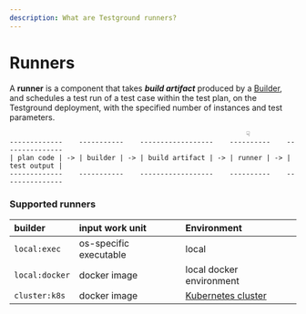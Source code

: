 ```yaml
---
description: What are Testground runners?
---
```


# Runners

A **runner** is a component that takes _**build artifact**_ produced by a [Builder](builders-1.md), and schedules a test run of a test case within the test plan, on the Testground deployment, with the specified number of instances and test parameters.

```text
                                                          ☟
-------------    -----------    ------------------    ----------    ---------------
| plan code | -> | builder | -> | build artifact | -> | runner | -> | test output |
-------------    -----------    ------------------    ----------    ---------------
```

### Supported runners

| builder | input work unit | Environment |
| :--- | :--- | :--- |
| `local:exec` | os-specific executable | local |
| `local:docker` | docker image | local docker environment |
| `cluster:k8s` | docker image | [Kubernetes cluster](../runner-library/cluster-k8s/how-to-create-a-kubernetes-cluster-for-testground.md) |



